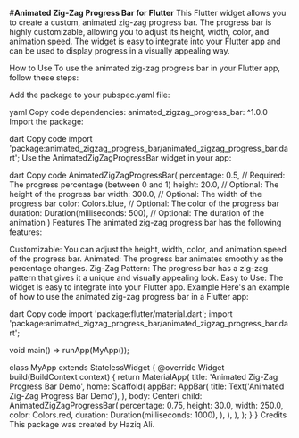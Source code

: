 #**Animated Zig-Zag Progress Bar for Flutter**
This Flutter widget allows you to create a custom, animated zig-zag progress bar. The progress bar is highly customizable, allowing you to adjust its height, width, color, and animation speed. The widget is easy to integrate into your Flutter app and can be used to display progress in a visually appealing way.

How to Use
To use the animated zig-zag progress bar in your Flutter app, follow these steps:

Add the package to your pubspec.yaml file:

yaml
Copy code
dependencies:
  animated_zigzag_progress_bar: ^1.0.0
Import the package:

dart
Copy code
import 'package:animated_zigzag_progress_bar/animated_zigzag_progress_bar.dart';
Use the AnimatedZigZagProgressBar widget in your app:

dart
Copy code
AnimatedZigZagProgressBar(
  percentage: 0.5, // Required: The progress percentage (between 0 and 1)
  height: 20.0, // Optional: The height of the progress bar
  width: 300.0, // Optional: The width of the progress bar
  color: Colors.blue, // Optional: The color of the progress bar
  duration: Duration(milliseconds: 500), // Optional: The duration of the animation
)
Features
The animated zig-zag progress bar has the following features:

Customizable: You can adjust the height, width, color, and animation speed of the progress bar.
Animated: The progress bar animates smoothly as the percentage changes.
Zig-Zag Pattern: The progress bar has a zig-zag pattern that gives it a unique and visually appealing look.
Easy to Use: The widget is easy to integrate into your Flutter app.
Example
Here's an example of how to use the animated zig-zag progress bar in a Flutter app:

dart
Copy code
import 'package:flutter/material.dart';
import 'package:animated_zigzag_progress_bar/animated_zigzag_progress_bar.dart';

void main() => runApp(MyApp());

class MyApp extends StatelessWidget {
  @override
  Widget build(BuildContext context) {
    return MaterialApp(
      title: 'Animated Zig-Zag Progress Bar Demo',
      home: Scaffold(
        appBar: AppBar(
          title: Text('Animated Zig-Zag Progress Bar Demo'),
        ),
        body: Center(
          child: AnimatedZigZagProgressBar(
            percentage: 0.75,
            height: 30.0,
            width: 250.0,
            color: Colors.red,
            duration: Duration(milliseconds: 1000),
          ),
        ),
      ),
    );
  }
}
Credits
This package was created by Haziq Ali.





